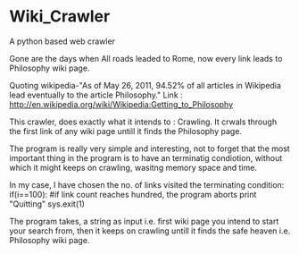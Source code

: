 # Wiki_Crawler
A python based web crawler


Gone are the days when All roads leaded to Rome, now every link leads to Philosophy wiki page.

Quoting wikipedia-"As of May 26, 2011, 94.52% of all articles in Wikipedia lead eventually to the article Philosophy."
Link :  http://en.wikipedia.org/wiki/Wikipedia:Getting_to_Philosophy

This crawler, does exactly what it intends to : Crawling. It crwals through the first link of any wiki page untill it finds the Philosophy page.

The program is really very simple and interesting, not to forget that the most important thing in the program is to have an terminatig condiotion, without which it might keeps on crawling, wasitng memory space and time.
 
In my case, I have chosen the no. of links visited the terminating condition:
            if(i==100):                 #if link count reaches hundred, the program aborts
				      print "Quitting"
				      sys.exit(1)


The program takes, a string as input i.e. first wiki page you intend to start your search from, then it keeps on crawling untill it finds the safe heaven i.e. Philosophy wiki page.
